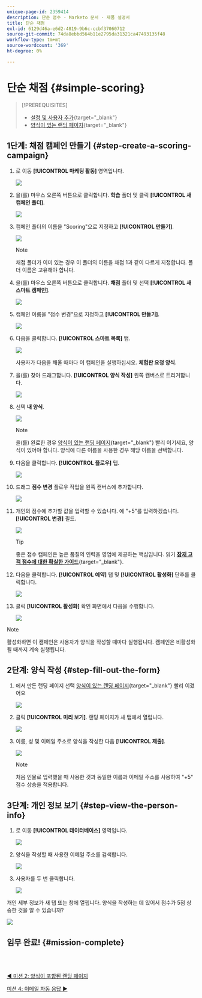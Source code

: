 ```yaml
---
unique-page-id: 2359414
description: 단순 점수 - Marketo 문서 - 제품 설명서
title: 단순 채점
exl-id: 6129d46a-e6d2-4819-9b6c-ccbf37060712
source-git-commit: 74da8ebbd564b11e2795da31321ca47493135f48
workflow-type: tm+mt
source-wordcount: '369'
ht-degree: 0%

---
```


# 단순 채점 {#simple-scoring}

>[!PREREQUISITES]
>
>* [설정 및 사용자 추가](/help/marketo/getting-started/quick-wins/get-set-up-and-add-a-person.md){target="_blank"}
>* [양식이 있는 랜딩 페이지](/help/marketo/getting-started/quick-wins/landing-page-with-a-form.md){target="_blank"}


## 1단계: 채점 캠페인 만들기 {#step-create-a-scoring-campaign}

1. 로 이동 **[!UICONTROL 마케팅 활동]** 영역입니다.

   ![](assets/simple-scoring-1.png)

1. 을(를) 마우스 오른쪽 버튼으로 클릭합니다. **학습** 폴더 및 클릭 **[!UICONTROL 새 캠페인 폴더]**.

   ![](assets/simple-scoring-2.png)

1. 캠페인 폴더의 이름을 &quot;Scoring&quot;으로 지정하고 **[!UICONTROL 만들기]**.

   ![](assets/simple-scoring-3.png)

   >[!NOTE]
   >
   >채점 폴더가 이미 있는 경우 이 폴더의 이름을 채점 1과 같이 다르게 지정합니다. 폴더 이름은 고유해야 합니다.

1. 을(를) 마우스 오른쪽 버튼으로 클릭합니다. **채점** 폴더 및 선택 **[!UICONTROL 새 스마트 캠페인]**.

   ![](assets/simple-scoring-4.png)

1. 캠페인 이름을 &quot;점수 변경&quot;으로 지정하고 **[!UICONTROL 만들기]**.

   ![](assets/simple-scoring-5.png)

1. 다음을 클릭합니다. **[!UICONTROL 스마트 목록]** 탭.

   ![](assets/simple-scoring-6.png)

   사용자가 다음을 채울 때마다 이 캠페인을 실행하십시오. **체험판 요청 양식**.

1. 을(를) 찾아 드래그합니다. **[!UICONTROL 양식 작성]** 왼쪽 캔버스로 트리거합니다.

   ![](assets/simple-scoring-7.png)

1. 선택 **내 양식**.

   ![](assets/simple-scoring-8.png)

   >[!NOTE]
   >
   >을(를) 완료한 경우 [양식이 있는 랜딩 페이지](/help/marketo/getting-started/quick-wins/landing-page-with-a-form.md){target="_blank"} 빨리 이기세요, 양식이 있어야 합니다. 양식에 다른 이름을 사용한 경우 해당 이름을 선택합니다.

1. 다음을 클릭합니다. **[!UICONTROL 플로우]** 탭.

   ![](assets/simple-scoring-9.png)

1. 드래그 **점수 변경** 플로우 작업을 왼쪽 캔버스에 추가합니다.

   ![](assets/simple-scoring-10.png)

1. 개인의 점수에 추가할 값을 입력할 수 있습니다. 에 &quot;+5&quot;를 입력하겠습니다. **[!UICONTROL 변경]** 필드.

   ![](assets/simple-scoring-11.png)

   >[!TIP]
   >
   >좋은 점수 캠페인은 높은 품질의 인력을 영업에 제공하는 핵심입니다. 읽기 [**잠재 고객 점수에 대한 확실한 가이드**](https://www.marketo.com/definitive-guides/lead-scoring/){target="_blank"}.

1. 다음을 클릭합니다. **[!UICONTROL 예약]** 탭 및 **[!UICONTROL 활성화]** 단추를 클릭합니다.

   ![](assets/simple-scoring-12.png)

1. 클릭 **[!UICONTROL 활성화]** 확인 화면에서 다음을 수행합니다.

   ![](assets/simple-scoring-13.png)

>[!NOTE]
>
>활성화하면 이 캠페인은 사용자가 양식을 작성할 때마다 실행됩니다. 캠페인은 비활성화될 때까지 계속 실행됩니다.

## 2단계: 양식 작성 {#step-fill-out-the-form}

1. 에서 만든 랜딩 페이지 선택 [양식이 있는 랜딩 페이지](/help/marketo/getting-started/quick-wins/landing-page-with-a-form.md){target="_blank"} 빨리 이겼어요

   ![](assets/simple-scoring-14.png)

1. 클릭 **[!UICONTROL 미리 보기]**. 랜딩 페이지가 새 탭에서 열립니다.

   ![](assets/simple-scoring-15.png)

1. 이름, 성 및 이메일 주소로 양식을 작성한 다음 **[!UICONTROL 제출]**.

   ![](assets/simple-scoring-16.png)

   >[!NOTE]
   >
   >처음 인물로 입력했을 때 사용한 것과 동일한 이름과 이메일 주소를 사용하여 &quot;+5&quot; 점수 상승을 적용합니다.

## 3단계: 개인 정보 보기 {#step-view-the-person-info}

1. 로 이동 **[!UICONTROL 데이터베이스]** 영역입니다.

   ![](assets/simple-scoring-17.png)

1. 양식을 작성할 때 사용한 이메일 주소를 검색합니다.

   ![](assets/simple-scoring-18.png)

1. 사용자를 두 번 클릭합니다.

   ![](assets/simple-scoring-19.png)

개인 세부 정보가 새 탭 또는 창에 열립니다. 양식을 작성하는 데 있어서 점수가 5점 상승한 것을 알 수 있습니까?

![](assets/simple-scoring-20.png)

## 임무 완료! {#mission-complete}

<br> 

[◄ 미션 2: 양식이 포함된 랜딩 페이지](/help/marketo/getting-started/quick-wins/landing-page-with-a-form.md)

[미션 4: 이메일 자동 응답 ►](/help/marketo/getting-started/quick-wins/email-auto-response.md)

